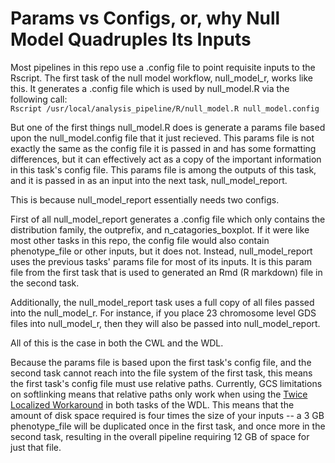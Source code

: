 # Params vs Configs, or, why Null Model Quadruples Its Inputs

Most pipelines in this repo use a .config file to point requisite inputs to the Rscript. The first task of the null model workflow, null_model_r, works like this. It generates a .config file which is used by null_model.R via the following call:  
`Rscript /usr/local/analysis_pipeline/R/null_model.R null_model.config`  

But one of the first things null_model.R does is generate a params file based upon the null_model.config file that it just recieved. This params file is not exactly the same as the config file it is passed in and has some formatting differences, but it can effectively act as a copy of the important information in this task's config file. This params file is among the outputs of this task, and it is passed in as an input into the next task, null_model_report.

This is because null_model_report essentially needs two configs.

First of all null_model_report generates a .config file which only contains the distribution family, the outprefix, and n_catagories_boxplot. If it were like most other tasks in this repo, the config file would also contain phenotype_file or other inputs, but it does not. Instead, null_model_report uses the previous tasks' params file for most of its inputs. It is this param file from the first task that is used to generated an Rmd (R markdown) file in the second task.

Additionally, the null_model_report task uses a full copy of all files passed into the null_model_r. For instance, if you place 23 chromosome level GDS files into null_model_r, then they will also be passed into null_model_report.

All of this is the case in both the CWL and the WDL.

Because the params file is based upon the first task's config file, and the second task cannot reach into the file system of the first task, this means the first task's config file must use relative paths. Currently, GCS limitations on softlinking means that relative paths only work when using the [Twice Localized Workaround](https://github.com/DataBiosphere/analysis_pipeline_WDL/issues/2) in both tasks of the WDL. This means that the amount of disk space required is four times the size of your inputs -- a 3 GB phenotype_file will be duplicated once in the first task, and once more in the second task, resulting in the overall pipeline requiring 12 GB of space for just that file.